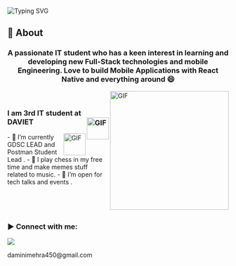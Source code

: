 ![Typing SVG](https://readme-typing-svg.herokuapp.com?font=Architects+Daughter&color=000000&size=30&lines=Hey!+It's+Damini!+👋;)
<!-- <h1 align="center">Hi 👋, I'm Damini</h1> -->

## 🧐 About

<h3 align="center"> A passionate IT student who has a keen interest in learning and developing new Full-Stack technologies and mobile Engineering. Love to build Mobile Applications with React Native and everything around 😄
</h3>
<img align="right" margin-top="20px" height="270px" alt="GIF" src="https://cdn.dribbble.com/users/1059583/screenshots/4171367/coding-freak.gif" />

<br>

### I am 3rd IT student at DAVIET <img align="right" margin-top="20px" margin-right="100px" height="50px" alt="GIF" src="https://seeklogo.com/images/P/postman-logo-0087CA0D15-seeklogo.com.png" />
<img align="right" margin-top="20px" margin-right="100px" height="50px" alt="GIF" src="https://gdsc-yonsei.github.io/assets/images/GDSC-Logo.png" />
- 🔭 I’m currently GDSC LEAD and Postman Student Lead .
- 🌱 I play chess in my free time  and make memes stuff related to music. 
- 👯 I’m open for tech talks and events .

<div style="width:60px ; height:60px">
 <img scr="https://pbs.twimg.com/profile_images/1527615777435951105/9ke3Ip7c_400x400.jpg">

</div>
<h3 align="left">▶ Connect with me:</h3>
  <p>
    <a href="https://www.linkedin.com/in/damini-mehra-569b22213/" target="_blank"><img src="https://img.shields.io/badge/-LinkedIn-222222?style=flat-square&logo=Linkedin&logoColor=white&link=https://www.linkedin.com/in/hgdsandakalum/)](https://www.linkedin.com/in/hgdsandakalum/"></a>
  </p>
<p>daminimehra450@gmail.com</p>
</br>

